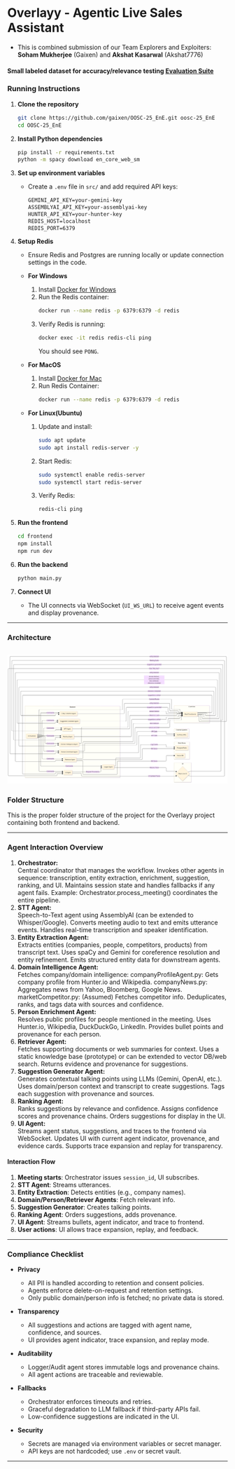 # Overlayy - Agentic Live Sales Assistant
- This is combined submission of our Team Explorers and Exploiters: **Soham Mukherjee** (Gaixen) and **Akshat Kasarwal** (Akshat7776)<br>

#### Small labeled dataset for accuracy/relevance testing [Evaluation Suite](https://docs.google.com/spreadsheets/d/14IvQgS6KId1UkU5Tmcy28XF72CPzhK2Q/edit?usp=drive_link&ouid=104840222808752851253&rtpof=true&sd=true)

### Running Instructions

1. **Clone the repository**
   ```sh
   git clone https://github.com/gaixen/OOSC-25_EnE.git oosc-25_EnE
   cd OOSC-25_EnE
   ```

2. **Install Python dependencies**
   ```sh
   pip install -r requirements.txt
   python -m spacy download en_core_web_sm
   ```

3. **Set up environment variables**
   - Create a `.env` file in `src/` and add required API keys:
     ```
     GEMINI_API_KEY=your-gemini-key
     ASSEMBLYAI_API_KEY=your-assemblyai-key
     HUNTER_API_KEY=your-hunter-key
     REDIS_HOST=localhost
     REDIS_PORT=6379
     ```

4. **Setup Redis**
   - Ensure Redis and Postgres are running locally or update connection settings in the code.
   - **For Windows**
     1. Install [Docker for Windows](https://www.docker.com/products/docker-desktop/)
     2. Run the Redis container:
        ```sh
        docker run --name redis -p 6379:6379 -d redis
        ```
     3. Verify Redis is running:
          ```sh
          docker exec -it redis redis-cli ping
          ```
          You should see `PONG`.
     
   - **For MacOS**
     1. Install [Docker for Mac](https://www.docker.com/products/docker-desktop/)
     2. Run Redis Container:
        ```sh
        docker run --name redis -p 6379:6379 -d redis
        ```
   - **For Linux(Ubuntu)**
     1. Update and install:
        ```sh
        sudo apt update
        sudo apt install redis-server -y
        ```
     2. Start Redis:
          ```sh
          sudo systemctl enable redis-server
          sudo systemctl start redis-server
          ``` 
     3. Verify Redis:
          ```sh
          redis-cli ping
          ``` 
5. **Run the frontend**
   ```sh
   cd frontend
   npm install
   npm run dev
   ```
6. **Run the backend**
   ```sh
   python main.py
   ```

7. **Connect UI**
   - The UI connects via WebSocket (`UI_WS_URL`) to receive agent events and display provenance.

---

### Architecture
![Architecture Diagram](./Assets/Architecture.png)
---

### Folder Structure
This is the proper folder structure of the project for the Overlayy  project containing both frontend and backend.




---
### Agent Interaction Overview

1. **Orchestrator:**<Br>
Central coordinator that manages the workflow.
Invokes other agents in sequence: transcription, entity extraction, enrichment, suggestion, ranking, and UI.
Maintains session state and handles fallbacks if any agent fails.
Example: Orchestrator.process_meeting() coordinates the entire pipeline.
2. **STT Agent:**<Br>
Speech-to-Text agent using AssemblyAI (can be extended to Whisper/Google).
Converts meeting audio to text and emits utterance events.
Handles real-time transcription and speaker identification.
3. **Entity Extraction Agent:**<Br>
Extracts entities (companies, people, competitors, products) from transcript text.
Uses spaCy and Gemini for coreference resolution and entity refinement.
Emits structured entity data for downstream agents.
4. **Domain Intelligence Agent:**<Br>
Fetches company/domain intelligence:
companyProfileAgent.py: Gets company profile from Hunter.io and Wikipedia.
companyNews.py: Aggregates news from Yahoo, Bloomberg, Google News.
marketCompetitor.py: (Assumed) Fetches competitor info.
Deduplicates, ranks, and tags data with sources and confidence.
5. **Person Enrichment Agent:**<Br>
Resolves public profiles for people mentioned in the meeting.
Uses Hunter.io, Wikipedia, DuckDuckGo, LinkedIn.
Provides bullet points and provenance for each person.
6. **Retriever Agent:**<Br>
Fetches supporting documents or web summaries for context.
Uses a static knowledge base (prototype) or can be extended to vector DB/web search.
Returns evidence and provenance for suggestions.
7. **Suggestion Generator Agent:**<Br>
Generates contextual talking points using LLMs (Gemini, OpenAI, etc.).
Uses domain/person context and transcript to create suggestions.
Tags each suggestion with provenance and sources.
8. **Ranking Agent:**<Br>
Ranks suggestions by relevance and confidence.
Assigns confidence scores and provenance chains.
Orders suggestions for display in the UI.
9. **UI Agent:**<Br>
Streams agent status, suggestions, and traces to the frontend via WebSocket.
Updates UI with current agent indicator, provenance, and evidence cards.
Supports trace expansion and replay for transparency.

#### Interaction Flow

1. **Meeting starts**: Orchestrator issues `session_id`, UI subscribes.
2. **STT Agent**: Streams utterances.
3. **Entity Extraction**: Detects entities (e.g., company names).
4. **Domain/Person/Retriever Agents**: Fetch relevant info.
5. **Suggestion Generator**: Creates talking points.
6. **Ranking Agent**: Orders suggestions, adds provenance.
7. **UI Agent**: Streams bullets, agent indicator, and trace to frontend.
8. **User actions**: UI allows trace expansion, replay, and feedback.

---

### Compliance Checklist

- **Privacy**
  - All PII is handled according to retention and consent policies.
  - Agents enforce delete-on-request and retention settings.
  - Only public domain/person info is fetched; no private data is stored.

- **Transparency**
  - All suggestions and actions are tagged with agent name, confidence, and sources.
  - UI provides agent indicator, trace expansion, and replay mode.

- **Auditability**
  - Logger/Audit agent stores immutable logs and provenance chains.
  - All agent actions are traceable and reviewable.

- **Fallbacks**
  - Orchestrator enforces timeouts and retries.
  - Graceful degradation to LLM fallback if third-party APIs fail.
  - Low-confidence suggestions are indicated in the UI.

- **Security**
  - Secrets are managed via environment variables or secret manager.
  - API keys are not hardcoded; use `.env` or secret vault.

---